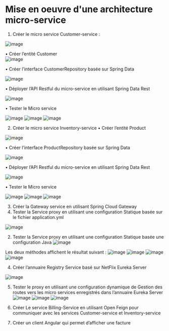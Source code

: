 # Mise en oeuvre d'une architecture micro-service
1. Créer le micro service Customer-service :

![image](https://github.com/KhalidMHASNI/Mise-en-oeuvre-d-une-architecture-micro-service/assets/82038554/2d0dc2aa-66b9-4b01-94d7-961357e3dee4)

• Créer l’entité Customer<br>
![image](https://github.com/KhalidMHASNI/Mise-en-oeuvre-d-une-architecture-micro-service/assets/82038554/b682cb6b-7d3e-46e7-a95b-2efe51b0d684)

• Créer l’interface CustomerRepository basée sur Spring Data 

![image](https://github.com/KhalidMHASNI/Mise-en-oeuvre-d-une-architecture-micro-service/assets/82038554/256aeff6-e356-47c8-b96c-62ba881cec60)

• Déployer l’API Restful du micro-service en utilisant Spring Data Rest 

![image](https://github.com/KhalidMHASNI/Mise-en-oeuvre-d-une-architecture-micro-service/assets/82038554/ac2639ca-b4fc-4aa2-a5db-1981c593e9a7)

• Tester le Micro service

![image](https://github.com/KhalidMHASNI/Mise-en-oeuvre-d-une-architecture-micro-service/assets/82038554/aa7a26ea-9479-43bc-9e5b-2b60e84cdc4e)
![image](https://github.com/KhalidMHASNI/Mise-en-oeuvre-d-une-architecture-micro-service/assets/82038554/ac1c1b7f-c3a9-4edf-bfa3-ef2cec932e7c)
![image](https://github.com/KhalidMHASNI/Mise-en-oeuvre-d-une-architecture-micro-service/assets/82038554/1c6318c7-195f-44e2-967f-9ae97635b5c0)

2. Créer le micro service Inventory-service 
• Créer l’entité Product 

![image](https://github.com/KhalidMHASNI/Mise-en-oeuvre-d-une-architecture-micro-service/assets/82038554/70154679-1f50-4086-93fa-26d2e5dd12a2)

• Créer l’interface ProductRepository basée sur Spring Data 

![image](https://github.com/KhalidMHASNI/Mise-en-oeuvre-d-une-architecture-micro-service/assets/82038554/8be1578c-e908-463c-9669-8a04e8409053)

• Déployer l’API Restful du micro-service en utilisant Spring Data Rest 

![image](https://github.com/KhalidMHASNI/Mise-en-oeuvre-d-une-architecture-micro-service/assets/82038554/1bb86559-642b-4ce2-8c6c-f65bf353208e)

• Tester le Micro service

![image](https://github.com/KhalidMHASNI/Mise-en-oeuvre-d-une-architecture-micro-service/assets/82038554/59fb2d66-367e-40f6-a136-1728998a6d76)
![image](https://github.com/KhalidMHASNI/Mise-en-oeuvre-d-une-architecture-micro-service/assets/82038554/eb9ab3ad-0712-467a-946b-464010f777d2)
![image](https://github.com/KhalidMHASNI/Mise-en-oeuvre-d-une-architecture-micro-service/assets/82038554/ec9ce931-20ca-4256-8ab8-ee8f5e7d3c95)

3. Créer la Gateway service en utilisant Spring Cloud Gateway
1. Tester la Service proxy en utilisant une configuration Statique basée sur le fichier application.yml

![image](https://github.com/KhalidMHASNI/Mise-en-oeuvre-d-une-architecture-micro-service/assets/82038554/2ed3da7c-f3d5-4b17-b5db-35d26070196a)

2. Tester la Service proxy en utilisant une configuration Statique basée une configuration Java
![image](https://github.com/KhalidMHASNI/Mise-en-oeuvre-d-une-architecture-micro-service/assets/82038554/7323f38d-6b56-46cf-abed-658ec6ff09f6)

Les deux méthodes affichent le résultat suivant :
![image](https://github.com/KhalidMHASNI/Mise-en-oeuvre-d-une-architecture-micro-service/assets/82038554/da280f65-2f14-433d-9c58-6cf353dc6aba)
![image](https://github.com/KhalidMHASNI/Mise-en-oeuvre-d-une-architecture-micro-service/assets/82038554/3cb0fd48-3b4b-4c00-a6db-afe21563edd6)
![image](https://github.com/KhalidMHASNI/Mise-en-oeuvre-d-une-architecture-micro-service/assets/82038554/d15168c2-0d47-4f97-b6dd-7bc8475485fb)
![image](https://github.com/KhalidMHASNI/Mise-en-oeuvre-d-une-architecture-micro-service/assets/82038554/b6335b1b-6af2-45f4-b920-0cc99367ea9f)

4. Créer l’annuaire Registry Service basé sur NetFlix Eureka Server

![image](https://github.com/KhalidMHASNI/Mise-en-oeuvre-d-une-architecture-micro-service/assets/82038554/c04cbbd8-a26f-4254-ac22-e3438ff0c3ea)


5. Tester le proxy en utilisant une configuration dynamique de Gestion des routes vers les micro services enregistrés dans l’annuaire Eureka Server
![image](https://github.com/KhalidMHASNI/Mise-en-oeuvre-d-une-architecture-micro-service/assets/82038554/8c826af5-9804-47e5-8ff5-062015948747)
![image](https://github.com/KhalidMHASNI/Mise-en-oeuvre-d-une-architecture-micro-service/assets/82038554/8db2998f-f5bb-4aca-94f1-44f4dcf6fbc9)
![image](https://github.com/KhalidMHASNI/Mise-en-oeuvre-d-une-architecture-micro-service/assets/82038554/790e63e9-61e1-49b4-b791-a8584bcee9c5)


8. Créer Le service Billing-Service en utilisant Open Feign pour
communiquer avec les services Customer-service et Inventory-service
7. Créer un client Angular qui permet d’afficher une facture
